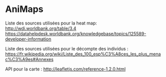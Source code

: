 # AniMaps

Liste des sources utilisées pour la heat map:
http://wdi.worldbank.org/table/3.4
https://datahelpdesk.worldbank.org/knowledgebase/topics/125589-developer-information

Liste des sources utilisées pour le décompte des individus : https://fr.wikipedia.org/wiki/Liste_des_100_esp%C3%A8ces_les_plus_menac%C3%A9es#Annexes

API pour la carte : 
http://leafletjs.com/reference-1.2.0.html
